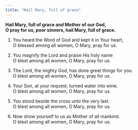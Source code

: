 ```yaml
---
title: "Hail Mary, full of grace"
---
```


**Hail Mary, full of grace and Mother of our God,   
O pray for us, poor sinners, hail Mary, full of grace.**

1. You heard the Word of God and kept it in Your heart,   
O blessed among all women, O Mary, pray for us.

1. You magnify the Lord and praise His holy name   
O blest among all women, O Mary, pray for us.

1. The Lord, the mighty God, has done great things for you.   
O blest among all women, O Mary, pray for us.

1. Your Son, at your request, turned water into wine.   
O blest among all women, O Mary, pray for us.

1. You stood beside the cross unto the very last.   
O blest among all women, O Mary, pray for us.

1. Now show yourself to us as Mother of all mankind.   
O blest among all women, O Mary, pray for us.
